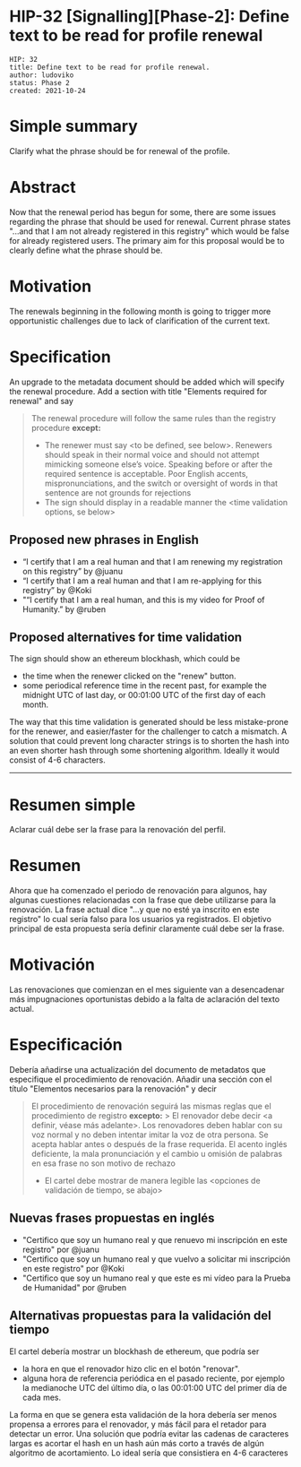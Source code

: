 # HIP-32 [Signalling][Phase-2]: Define text to be read for profile renewal
```
HIP: 32
title: Define text to be read for profile renewal.
author: ludoviko
status: Phase 2
created: 2021-10-24

```

# Simple summary
Clarify what the phrase should be for renewal of the profile. 

# Abstract
Now that the renewal period has begun for some, there are some issues regarding the phrase that should be used for renewal. Current phrase states "...and that I am not already registered in this registry" which would be false for already registered users. The primary aim for this proposal would be to clearly define what the phrase should be.

# Motivation
The renewals beginning in the following month is going to trigger more opportunistic challenges due to lack of clarification of the current text.

# Specification
An upgrade to the metadata document should be added which will specify the renewal procedure.
Add a section with title "Elements required for renewal" and say

> The renewal procedure will follow the same rules than the registry procedure **except:**
> * The renewer must say <to be defined, see below>. Renewers should speak in their normal voice and should not attempt mimicking someone else’s voice. Speaking before or after the required sentence is acceptable. Poor English accents, mispronunciations, and the switch or oversight of words in that sentence are not grounds for rejections
> * The sign should display in a readable manner the <time validation options, se below> 

## Proposed new phrases in English
- “I certify that I am a real human and that I am renewing my registration on this registry” by @juanu
- “I certify that I am a real human and that I am re-applying for this registry” by @Koki
- "“I certify that I am a real human, and this is my video for Proof of Humanity.” by @ruben

## Proposed alternatives for time validation
The sign should show an ethereum blockhash, which could be 
* the time when the renewer clicked on the "renew" button. 
* some periodical reference time in the recent past, for example the midnight UTC of last day, or 00:01:00 UTC of the first day of each month. 

The way that this time validation is generated should be less mistake-prone for the renewer, and easier/faster for the challenger to catch a mismatch. A solution that could prevent long character strings is to shorten the hash into an even shorter hash through some shortening algorithm. Ideally it would consist of 4-6 characters.

---
# Resumen simple
Aclarar cuál debe ser la frase para la renovación del perfil. 

# Resumen
Ahora que ha comenzado el periodo de renovación para algunos, hay algunas cuestiones relacionadas con la frase que debe utilizarse para la renovación. La frase actual dice "...y que no esté ya inscrito en este registro" lo cual sería falso para los usuarios ya registrados. El objetivo principal de esta propuesta sería definir claramente cuál debe ser la frase.

# Motivación
Las renovaciones que comienzan en el mes siguiente van a desencadenar más impugnaciones oportunistas debido a la falta de aclaración del texto actual.

# Especificación
Debería añadirse una actualización del documento de metadatos que especifique el procedimiento de renovación.
Añadir una sección con el título "Elementos necesarios para la renovación" y decir

> El procedimiento de renovación seguirá las mismas reglas que el procedimiento de registro **excepto:** > El renovador debe decir <a definir, véase más adelante>. Los renovadores deben hablar con su voz normal y no deben intentar imitar la voz de otra persona. Se acepta hablar antes o después de la frase requerida. El acento inglés deficiente, la mala pronunciación y el cambio u omisión de palabras en esa frase no son motivo de rechazo
> * El cartel debe mostrar de manera legible las <opciones de validación de tiempo, se abajo> 

## Nuevas frases propuestas en inglés
- "Certifico que soy un humano real y que renuevo mi inscripción en este registro" por @juanu
- "Certifico que soy un humano real y que vuelvo a solicitar mi inscripción en este registro" por @Koki
- "Certifico que soy un humano real y que este es mi vídeo para la Prueba de Humanidad" por @ruben

## Alternativas propuestas para la validación del tiempo
El cartel debería mostrar un blockhash de ethereum, que podría ser 
* la hora en que el renovador hizo clic en el botón "renovar". 
* alguna hora de referencia periódica en el pasado reciente, por ejemplo la medianoche UTC del último día, o las 00:01:00 UTC del primer día de cada mes. 

La forma en que se genera esta validación de la hora debería ser menos propensa a errores para el renovador, y más fácil para el retador para detectar un error. Una solución que podría evitar las cadenas de caracteres largas es acortar el hash en un hash aún más corto a través de algún algoritmo de acortamiento. Lo ideal sería que consistiera en 4-6 caracteres


